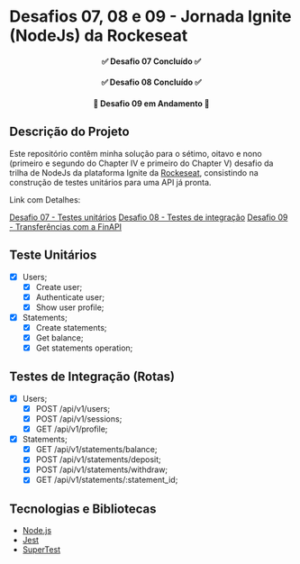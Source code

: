 # Desafios 07, 08 e 09 - Jornada Ignite (NodeJs) da Rockeseat

<h4 align="center">
 ✅  Desafio 07 Concluído  ✅
</h4>

<h4 align="center">
 ✅  Desafio 08 Concluído  ✅
</h4>

<h4 align="center">
 🚧  Desafio 09 em Andamento  🚧
</h4>

## Descrição do Projeto

Este repositório contêm minha solução para o sétimo, oitavo e nono (primeiro e segundo do Chapter IV e primeiro do Chapter V) desafio da trilha de NodeJs da plataforma Ignite da [Rockeseat](https://www.rocketseat.com.br/), consistindo na construção de testes unitários para uma API já pronta.

Link com Detalhes:

[Desafio 07 - Testes unitários](https://www.notion.so/Desafio-01-Testes-unit-rios-0321db2af07e4b48a85a1e4e360fcd11)
[Desafio 08 - Testes de integração](https://www.notion.so/Desafio-02-Testes-de-integra-o-70a8af48044d444cb1d2c1fa00056958)
[Desafio 09 - Transferências com a FinAPI](https://www.notion.so/Desafio-01-Transfer-ncias-com-a-FinAPI-5e1dbfc0bd66420f85f6a4948ad727c2)

## Teste Unitários

- [x] Users;
  - [x] Create user;
  - [x] Authenticate user;
  - [x] Show user profile;
- [x] Statements;
  - [x] Create statements;
  - [x] Get balance;
  - [x] Get statements operation;

## Testes de Integração (Rotas)

- [x] Users;
  - [x] POST /api/v1/users;
  - [x] POST /api/v1/sessions;
  - [x] GET /api/v1/profile;
- [x] Statements;
  - [x] GET /api/v1/statements/balance;
  - [x] POST /api/v1/statements/deposit;
  - [x] POST /api/v1/statements/withdraw;
  - [x] GET /api/v1/statements/:statement_id;

## Tecnologias e Bibliotecas

- [Node.js](https://nodejs.org/)
- [Jest](https://jestjs.io/pt-BR/)
- [SuperTest](github.com/visionmedia/supertest)
